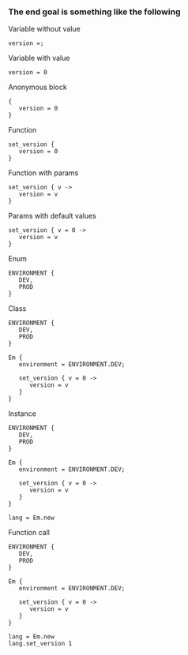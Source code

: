 ### The end goal is something like the following

Variable without value

```
version =;
```

Variable with value

```
version = 0
```

Anonymous block

```
{
   version = 0
}
```

Function

```
set_version {
   version = 0
}
```

Function with params

```
set_version { v ->
   version = v
}
```

Params with default values

```
set_version { v = 0 ->
   version = v
}
```

Enum

```
ENVIRONMENT {
   DEV,
   PROD
}
```

Class

```
ENVIRONMENT {
   DEV,
   PROD
}

Em {
   environment = ENVIRONMENT.DEV;
   
   set_version { v = 0 ->
      version = v
   }
}
```

Instance

```
ENVIRONMENT {
   DEV,
   PROD
}

Em {
   environment = ENVIRONMENT.DEV;
   
   set_version { v = 0 ->
      version = v
   }
}

lang = Em.new
```

Function call

```
ENVIRONMENT {
   DEV,
   PROD
}

Em {
   environment = ENVIRONMENT.DEV;
   
   set_version { v = 0 ->
      version = v
   }
}

lang = Em.new
lang.set_version 1
```
